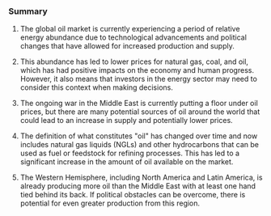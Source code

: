 ### Summary

1. The global oil market is currently experiencing a period of relative
energy abundance due to technological advancements and political changes
that have allowed for increased production and supply.

2. This abundance has led to lower prices for natural gas, coal, and oil,
which has had positive impacts on the economy and human progress. However,
it also means that investors in the energy sector may need to consider this
context when making decisions.

3. The ongoing war in the Middle East is currently putting a floor under
oil prices, but there are many potential sources of oil around the world
that could lead to an increase in supply and potentially lower prices.

4. The definition of what constitutes "oil" has changed over time and now
includes natural gas liquids (NGLs) and other hydrocarbons that can be used
as fuel or feedstock for refining processes. This has led to a significant
increase in the amount of oil available on the market.

5. The Western Hemisphere, including North America and Latin America, is
already producing more oil than the Middle East with at least one hand tied
behind its back. If political obstacles can be overcome, there is potential
for even greater production from this region.
